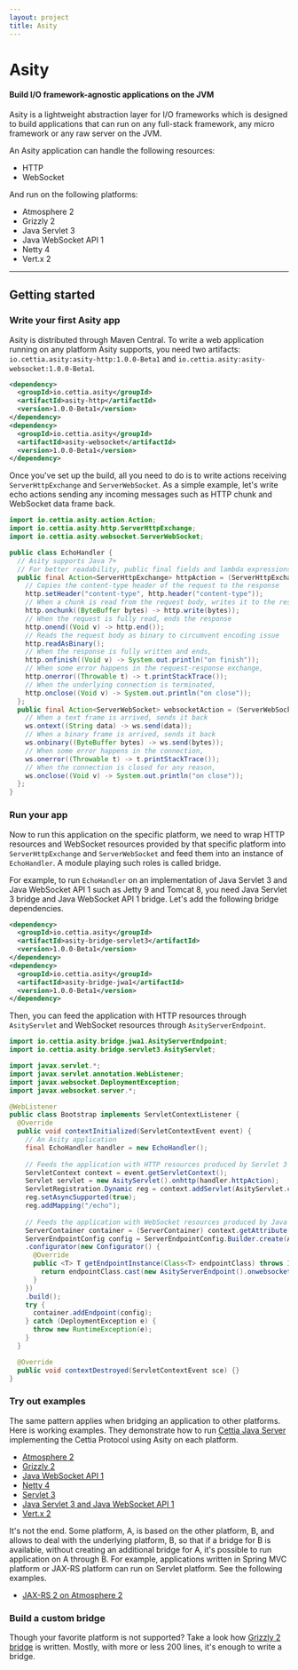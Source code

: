 ```yaml
---
layout: project
title: Asity
---
```


<h1>Asity</h1>
<h4 class="subheader">Build I/O framework-agnostic applications on the JVM</h4>

Asity is a lightweight abstraction layer for I/O frameworks which is designed to build applications that can run on any full-stack framework, any micro framework or any raw server on the JVM.

An Asity application can handle the following resources: 

<ul class="menu">
<li class="menu-text">HTTP</li>
<li class="menu-text">WebSocket</li>
</ul>

And run on the following platforms:

<ul class="menu">
<li class="menu-text">Atmosphere 2</li>
<li class="menu-text">Grizzly 2</li>
<li class="menu-text">Java Servlet 3</li>
<li class="menu-text">Java WebSocket API 1</li>
<li class="menu-text">Netty 4</li>
<li class="menu-text">Vert.x 2</li>
</ul>

---

## Getting started

### Write your first Asity app

Asity is distributed through Maven Central. To write a web application running on any platform Asity supports, you need two artifacts: `io.cettia.asity:asity-http:1.0.0-Beta1` and `io.cettia.asity:asity-websocket:1.0.0-Beta1`.

```xml
<dependency>
  <groupId>io.cettia.asity</groupId>
  <artifactId>asity-http</artifactId>
  <version>1.0.0-Beta1</version>
</dependency>
<dependency>
  <groupId>io.cettia.asity</groupId>
  <artifactId>asity-websocket</artifactId>
  <version>1.0.0-Beta1</version>
</dependency>
```

Once you've set up the build, all you need to do is to write actions receiving `ServerHttpExchange` and `ServerWebSocket`. As a simple example, let's write echo actions sending any incoming messages such as HTTP chunk and WebSocket data frame back.

```java
import io.cettia.asity.action.Action;
import io.cettia.asity.http.ServerHttpExchange;
import io.cettia.asity.websocket.ServerWebSocket;

public class EchoHandler {
  // Asity supports Java 7+
  // For better readability, public final fields and lambda expressions in Java 8 are used here
  public final Action<ServerHttpExchange> httpAction = (ServerHttpExchange http) -> {
    // Copies the content-type header of the request to the response
    http.setHeader("content-type", http.header("content-type"));
    // When a chunk is read from the request body, writes it to the response body
    http.onchunk((ByteBuffer bytes) -> http.write(bytes));
    // When the request is fully read, ends the response
    http.onend((Void v) -> http.end());
    // Reads the request body as binary to circumvent encoding issue
    http.readAsBinary();
    // When the response is fully written and ends,
    http.onfinish((Void v) -> System.out.println("on finish"));
    // When some error happens in the request-response exchange,
    http.onerror((Throwable t) -> t.printStackTrace());
    // When the underlying connection is terminated,
    http.onclose((Void v) -> System.out.println("on close"));
  };
  public final Action<ServerWebSocket> websocketAction = (ServerWebSocket ws) -> {
    // When a text frame is arrived, sends it back
    ws.ontext((String data) -> ws.send(data));
    // When a binary frame is arrived, sends it back
    ws.onbinary((ByteBuffer bytes) -> ws.send(bytes));
    // When some error happens in the connection,
    ws.onerror((Throwable t) -> t.printStackTrace());
    // When the connection is closed for any reason,
    ws.onclose((Void v) -> System.out.println("on close"));
  };
}
```

### Run your app

Now to run this application on the specific platform, we need to wrap HTTP resources and WebSocket resources provided by that specific platform into `ServerHttpExchange` and `ServerWebSocket` and feed them into an instance of `EchoHandler`. A module playing such roles is called bridge.

For example, to run `EchoHandler` on an implementation of Java Servlet 3 and Java WebSocket API 1 such as Jetty 9 and Tomcat 8, you need Java Servlet 3 bridge and Java WebSocket API 1 bridge. Let's add the following bridge dependencies.

```xml
<dependency>
  <groupId>io.cettia.asity</groupId>
  <artifactId>asity-bridge-servlet3</artifactId>
  <version>1.0.0-Beta1</version>
</dependency>
<dependency>
  <groupId>io.cettia.asity</groupId>
  <artifactId>asity-bridge-jwa1</artifactId>
  <version>1.0.0-Beta1</version>
</dependency>
```

Then, you can feed the application with HTTP resources through `AsityServlet` and WebSocket resources through `AsityServerEndpoint`.

```java
import io.cettia.asity.bridge.jwa1.AsityServerEndpoint;
import io.cettia.asity.bridge.servlet3.AsityServlet;

import javax.servlet.*;
import javax.servlet.annotation.WebListener;
import javax.websocket.DeploymentException;
import javax.websocket.server.*;

@WebListener
public class Bootstrap implements ServletContextListener {
  @Override
  public void contextInitialized(ServletContextEvent event) {
    // An Asity application
    final EchoHandler handler = new EchoHandler();
    
    // Feeds the application with HTTP resources produced by Servlet 3
    ServletContext context = event.getServletContext();
    Servlet servlet = new AsityServlet().onhttp(handler.httpAction);
    ServletRegistration.Dynamic reg = context.addServlet(AsityServlet.class.getName(), servlet);
    reg.setAsyncSupported(true);
    reg.addMapping("/echo");
    
    // Feeds the application with WebSocket resources produced by Java WebSocket API 1
    ServerContainer container = (ServerContainer) context.getAttribute(ServerContainer.class.getName());
    ServerEndpointConfig config = ServerEndpointConfig.Builder.create(AsityServerEndpoint.class, "/echo")
    .configurator(new Configurator() {
      @Override
      public <T> T getEndpointInstance(Class<T> endpointClass) throws InstantiationException {
        return endpointClass.cast(new AsityServerEndpoint().onwebsocket(handler.websocketAction));
      }
    })
    .build();
    try {
      container.addEndpoint(config);
    } catch (DeploymentException e) {
      throw new RuntimeException(e);
    }
  }

  @Override
  public void contextDestroyed(ServletContextEvent sce) {}
}
```

### Try out examples

The same pattern applies when bridging an application to other platforms. Here is working examples. They demonstrate how to run [Cettia Java Server](/projects/cettia-java-server) implementing the Cettia Protocol using Asity on each platform.

<ul class="menu">
<li><a href="https://github.com/cettia/cettia-examples/tree/master/archetype/cettia-java-server/platform/atmosphere2">Atmosphere 2</a></li>
<li><a href="https://github.com/cettia/cettia-examples/tree/master/archetype/cettia-java-server/platform/grizzly2">Grizzly 2</a></li>
<li><a href="https://github.com/cettia/cettia-examples/tree/master/archetype/cettia-java-server/platform/jwa1">Java WebSocket API 1</a></li>
<li><a href="https://github.com/cettia/cettia-examples/tree/master/archetype/cettia-java-server/platform/netty4">Netty 4</a></li>
<li><a href="https://github.com/cettia/cettia-examples/tree/master/archetype/cettia-java-server/platform/servlet3">Servlet 3</a></li>
<li><a href="https://github.com/cettia/cettia-examples/tree/master/archetype/cettia-java-server/platform/servlet3-jwa1">Java Servlet 3 and Java WebSocket API 1</a></li>
<li><a href="https://github.com/cettia/cettia-examples/tree/master/archetype/cettia-java-server/platform/vertx2">Vert.x 2</a></li>
</ul>

It's not the end. Some platform, A, is based on the other platform, B, and allows to deal with the underlying platform, B, so that if a bridge for B is available, without creating an additional bridge for A, it's possible to run application on A through B. For example, applications written in Spring MVC platform or JAX-RS platform can run on Servlet platform. See the following examples.

<ul class="menu">
<li><a href="https://github.com/cettia/cettia-examples/tree/master/archetype/cettia-java-server/platform-on-platform/jaxrs2-atmosphere2">JAX-RS 2 on Atmosphere 2</a></li>
</ul>

### Build a custom bridge

Though your favorite platform is not supported? Take a look how [Grizzly 2 bridge](https://github.com/cettia/asity/tree/1.0.0-Beta1/bridge-grizzly2) is written. Mostly, with more or less 200 lines, it's enough to write a bridge.
